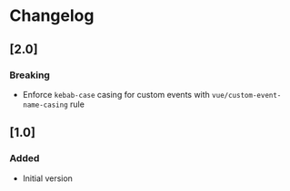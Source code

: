 # Changelog

## [2.0]
### Breaking
- Enforce `kebab-case` casing for custom events with `vue/custom-event-name-casing` rule

## [1.0]
### Added
- Initial version
